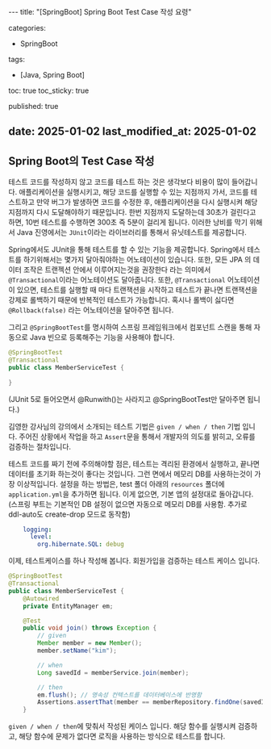 []()---
title: "[SpringBoot] Spring Boot Test Case 작성 요령"

categories:
  - SpringBoot
  
tags:
  - [Java, Spring Boot]

toc: true
toc_sticky: true

published: true

date: 2025-01-02
last_modified_at: 2025-01-02
---

## Spring Boot의 Test Case 작성

테스트 코드를 작성하지 않고 코드를 테스트 하는 것은 생각보다 비용이 많이 들어갑니다. 애플리케이션을 실행시키고, 해당 코드를 실행할 수 있는 지점까지 가서, 코드를 테스트하고 만약 버그가 발생하면 코드를 수정한 후, 애플리케이션을 다시 실행시켜 해당지점까지 다시 도달해야하기 때문입니다. 한번 지점까지 도달하는데 30초가 걸린다고 하면, 10번 테스트를 수행하면 300초 즉 5분이 걸리게 됩니다. 이러한 낭비를 막기 위해서 Java 진영에서는 `JUnit`이라는 라이브러리를 통해서 유닛테스트를 제공합니다. 

Spring에서도 JUnit을 통해 테스트를 할 수 있는 기능을 제공합니다. Spring에서 테스트를 하기위해서는 몇가지 달아줘야하는 어노테이션이 있습니다. 또한, 모든 JPA 의 데이터 조작은 트랜젝션 안에서 이루어지는것을 권장한다 라는 의미에서 `@Transactional`이라는 어노테이션도 달아줍니다. 또한, `@Transactional` 어노테이션이 있으면, 테스트를 실행할 때 마다 트랜잭션을 시작하고 테스트가 끝나면 트랜잭션을 강제로 롤백하기 때문에 반복적인 테스트가 가능합니다. 혹시나 롤백이 싫다면 `@Rollback(false)` 라는 어노테이션을 달아주면 됩니다.

그리고 `@SpringBootTest`를 명시하여 스프링 프레임워크에서 컴포넌트 스캔을 통해 자동으로 Java 빈으로 등록해주는 기능을 사용해야 합니다.

```java
@SpringBootTest
@Transactional
public class MemberServiceTest {
	
}
```

(JUnit 5로 들어오면서 @Runwith()는 사라지고 @SpringBootTest만 달아주면 됩니다.)

김영한 강사님의 강의에서 소개되는 테스트 기법은 `given / when / then` 기법 입니다. 주어진 상황에서 작업을 하고 `Assert`문을 통해서 개발자의 의도를 밝히고, 오류를 검증하는 절차입니다.

테스트 코드를 짜기 전에 주의해야할 점은, 테스트는 격리된 환경에서 실행하고, 끝나면 데이터를 초기화 하는것이 좋다는 것입니다. 그런 면에서 메모리 DB를 사용하는것이 가장 이상적입니다. 설정을 하는 방법은, test 폴더 아래의 `resources` 폴더에 `application.yml`을 추가하면 됩니다. 이게 없으면, 기본 앱의 설정대로 돌아갑니다. (스프링 부트는 기본적인 DB 설정이 없으면 자동으로 메모리 DB를 사용함. 추가로 ddl-auto도 create-drop 모드로 동작함)

```yml
    logging:
      level:
        org.hibernate.SQL: debug
```

이제, 테스트케이스를 하나 작성해 봅니다. 회원가입을 검증하는 테스트 케이스 입니다.

```java
@SpringBootTest
@Transactional
public class MemberServiceTest {
    @Autowired
    private EntityManager em;

    @Test
    public void join() throws Exception {
        // given
        Member member = new Member();
        member.setName("kim");

        // when
        Long savedId = memberService.join(member);

        // then
        em.flush(); // 영속성 컨텍스트를 데이터베이스에 반영함
        Assertions.assertThat(member == memberRepository.findOne(savedId));
    }
```

`given / when / then`에 맞춰서 작성된 케이스 입니다. 해당 함수를 실행시켜 검증하고, 해당 함수에 문제가 없다면 로직을 사용하는 방식으로 테스트를 합니다.




